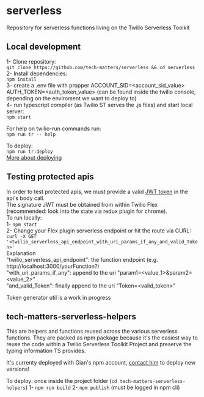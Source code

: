 # serverless
Repository for serverless functions living on the Twilio Serverless Toolkit

## Local development

1- Clone repository:  
`git clone https://github.com/tech-matters/serverless && cd serverless`  
2- Install dependencies:  
`npm install`  
3- create a .env file with propper ACCOUNT_SID=<account_sid_value> AUTH_TOKEN=<auth_token_value> (can be found inside the twilio console, depending on the enviroment we want to deploy to)  
4- run typescript compiler (as Twilio ST serves the .js files) and start local server:  
`npm start`  

For help on twilio-run commands run:  
`npm run tr -- help`  
   
To deploy:  
`npm run tr:deploy`  
[More about deploying](https://www.twilio.com/docs/labs/serverless-toolkit/deploying)


## Testing protected apis
In order to test protected apis, we must provide a valid [JWT token](https://github.com/twilio/twilio-flex-token-validator) in the api's body call.  
The signature JWT must be obtained from within Twilio Flex (recommended: look into the state via redux plugin for chrome).  
To run locally:  
1- `npm start`  
2- Change your Flex plugin serverless endpoint or hit the route via CURL:  
`curl -X GET '<twilio_serverless_api_endpoint_with_uri_params_if_any_and_valid_Token>'`  
Explanation  
"twilio_serverless_api_endpoint": the function endpoint (e.g. http://localhost:3000/yourFunction?)  
"with_uri_params_if_any": append to the uri "param1=<value_1>&param2=<value_2>"  
"and_valid_Token": finally append to the uri "Token=<valid_token>"  

Token generator util is a work in progress

## tech-matters-serverless-helpers
This are helpers and functions reused across the various serverless functions.
They are packed as npm package because it's the easiest way to reuse the code within a Twilio Serverless Toolkit Project and preserve the typing information TS provides.

It's currenty deployed with Gian's npm account, [contact him](https://github.com/GPaoloni) to deploy new versions!

To deploy:
once inside the project folder (`cd tech-matters-serverless-helpers`)
1- `npm run build`
2- `npm publish` (must be logged in npm cli)
